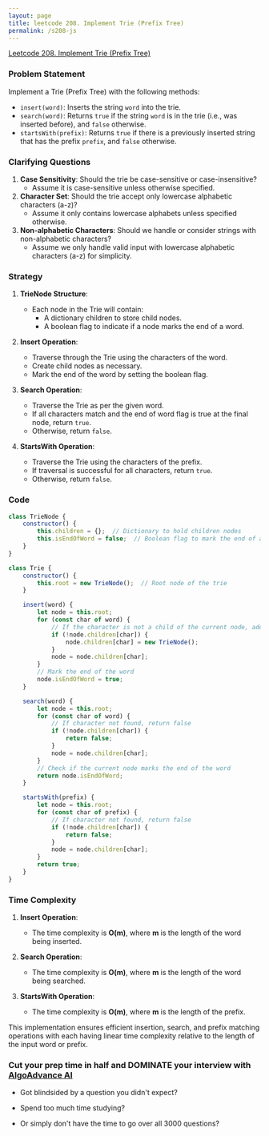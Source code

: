 ```yaml
---
layout: page
title: leetcode 208. Implement Trie (Prefix Tree)
permalink: /s208-js
---
```

[Leetcode 208. Implement Trie (Prefix Tree)](https://algoadvance.github.io/algoadvance/l208)
### Problem Statement

Implement a Trie (Prefix Tree) with the following methods:
- `insert(word)`: Inserts the string `word` into the trie.
- `search(word)`: Returns `true` if the string `word` is in the trie (i.e., was inserted before), and `false` otherwise.
- `startsWith(prefix)`: Returns `true` if there is a previously inserted string that has the prefix `prefix`, and `false` otherwise.

### Clarifying Questions
1. **Case Sensitivity**: Should the trie be case-sensitive or case-insensitive?
    - Assume it is case-sensitive unless otherwise specified.
2. **Character Set**: Should the trie accept only lowercase alphabetic characters (a-z)?
    - Assume it only contains lowercase alphabets unless specified otherwise.
3. **Non-alphabetic Characters**: Should we handle or consider strings with non-alphabetic characters?
    - Assume we only handle valid input with lowercase alphabetic characters (a-z) for simplicity.

### Strategy

1. **TrieNode Structure**:
   - Each node in the Trie will contain:
     - A dictionary children to store child nodes.
     - A boolean flag to indicate if a node marks the end of a word.

2. **Insert Operation**:
   - Traverse through the Trie using the characters of the word.
   - Create child nodes as necessary.
   - Mark the end of the word by setting the boolean flag.

3. **Search Operation**:
   - Traverse the Trie as per the given word.
   - If all characters match and the end of word flag is true at the final node, return `true`.
   - Otherwise, return `false`.

4. **StartsWith Operation**:
   - Traverse the Trie using the characters of the prefix.
   - If traversal is successful for all characters, return `true`.
   - Otherwise, return `false`.

### Code

```javascript
class TrieNode {
    constructor() {
        this.children = {};  // Dictionary to hold children nodes
        this.isEndOfWord = false;  // Boolean flag to mark the end of a word
    }
}

class Trie {
    constructor() {
        this.root = new TrieNode();  // Root node of the trie
    }

    insert(word) {
        let node = this.root;
        for (const char of word) {
            // If the character is not a child of the current node, add it
            if (!node.children[char]) {
                node.children[char] = new TrieNode();
            }
            node = node.children[char];
        }
        // Mark the end of the word
        node.isEndOfWord = true;
    }

    search(word) {
        let node = this.root;
        for (const char of word) {
            // If character not found, return false
            if (!node.children[char]) {
                return false;
            }
            node = node.children[char];
        }
        // Check if the current node marks the end of the word
        return node.isEndOfWord;
    }

    startsWith(prefix) {
        let node = this.root;
        for (const char of prefix) {
            // If character not found, return false
            if (!node.children[char]) {
                return false;
            }
            node = node.children[char];
        }
        return true;
    }
}
```

### Time Complexity
1. **Insert Operation**:
    - The time complexity is **O(m)**, where **m** is the length of the word being inserted.

2. **Search Operation**:
    - The time complexity is **O(m)**, where **m** is the length of the word being searched.

3. **StartsWith Operation**:
    - The time complexity is **O(m)**, where **m** is the length of the prefix.

This implementation ensures efficient insertion, search, and prefix matching operations with each having linear time complexity relative to the length of the input word or prefix.


### Cut your prep time in half and DOMINATE your interview with [AlgoAdvance AI](https://algoAdvance.com)

- Got blindsided by a question you didn't expect?

- Spend too much time studying?

- Or simply don't have the time to go over all 3000 questions?

